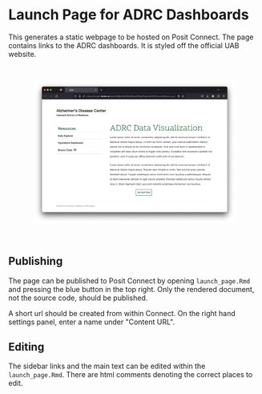 # Launch Page for ADRC Dashboards

This generates a static webpage to be hosted on Posit Connect. The page contains links to the ADRC dashboards. It is styled off the official UAB website.

<br>
<p align="center">
<img src="screenshot.png" width=80%>
</p>
<br>

## Publishing

The page can be published to Posit Connect by opening `launch_page.Rmd` and pressing the blue button in the top right. Only the rendered document, not the source code, should be published.

A short url should be created from within Connect. On the right hand settings panel, enter a name under "Content URL".

## Editing

The sidebar links and the main text can be edited within the `launch_page.Rmd`. There are html comments denoting the correct places to edit.

